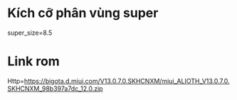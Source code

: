 # Kích cỡ phân vùng super
super_size=8.5

# Link rom

Http=https://bigota.d.miui.com/V13.0.7.0.SKHCNXM/miui_ALIOTH_V13.0.7.0.SKHCNXM_98b397a7dc_12.0.zip

